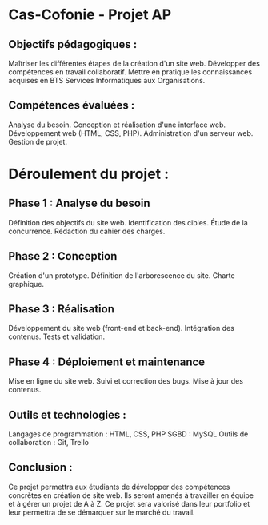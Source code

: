 # Cas-Cofonie - Projet AP

## Objectifs pédagogiques :
Maîtriser les différentes étapes de la création d'un site web.
Développer des compétences en travail collaboratif.
Mettre en pratique les connaissances acquises en BTS Services Informatiques aux Organisations.

## Compétences évaluées :
Analyse du besoin.
Conception et réalisation d'une interface web.
Développement web (HTML, CSS, PHP).
Administration d'un serveur web.
Gestion de projet.

# Déroulement du projet :

## Phase 1 : Analyse du besoin
Définition des objectifs du site web.
Identification des cibles.
Étude de la concurrence.
Rédaction du cahier des charges.

## Phase 2 : Conception
Création d'un prototype.
Définition de l'arborescence du site.
Charte graphique.

## Phase 3 : Réalisation
Développement du site web (front-end et back-end).
Intégration des contenus.
Tests et validation.

## Phase 4 : Déploiement et maintenance
Mise en ligne du site web.
Suivi et correction des bugs.
Mise à jour des contenus.

## Outils et technologies :
Langages de programmation : HTML, CSS, PHP
SGBD : MySQL
Outils de collaboration : Git, Trello

## Conclusion :
Ce projet permettra aux étudiants de développer des compétences concrètes en création de site web.
Ils seront amenés à travailler en équipe et à gérer un projet de A à Z.
Ce projet sera valorisé dans leur portfolio et leur permettra de se démarquer sur le marché du travail.
